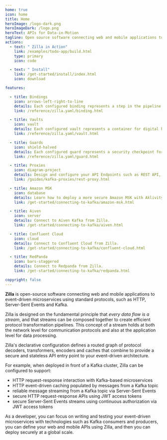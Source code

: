 ```yaml
---
home: true
icon: home
title: Home
heroImage: /logo-dark.png
heroImageDark: /logo.png
heroText: APIs for Data-in-Motion
tagline: Open source software connecting web and mobile applications to event-driven microservices using standard protocols, such as HTTP, Server-Sent Events and Kafka.
actions:
  - text: " Zilla in Action"
    link: /examples/todo-app/build.html
    type: primary
    icon: code

  - text: " Install"
    link: /get-started/install/index.html
    icon: download

features:

  - title: Bindings
    icon: arrows-left-right-to-line
    details: Each configured binding represents a step in the pipeline as data streams are decoded, translated or encoded according to a specific protocol type.
    link: /reference/zilla.yaml/binding.html

  - title: Vaults
    icon: vault
    details: Each configured vault represents a container for digital keys and certificates based on a specific implementation type.
    link: /reference/zilla.yaml/vault.html

  - title: Guards
    icon: shield-halved
    details: Each configured guard represents a security checkpoint for one or more bindings based on a specific implementation type.
    link: /reference/zilla.yaml/guard.html

  - title: Proxies
    icon: diagram-project
    details: Design and configure your API Endpoints such as REST API, SSE and more.
    link: /guides/kafka-proxies/rest-proxy.html

  - title: Amazon MSK
    icon: database
    details: Learn how to deploy a more secure Amazon MSK with Aklivity Public MSK Proxy.
    link: /get-started/connecting-to-kafka/amazon-msk.html

  - title: Aiven
    icon: server
    details: Connect to Aiven Kafka from Zilla.
    link: /get-started/connecting-to-kafka/aiven.html

  - title: Confluent Cloud
    icon: cloud
    details: Connect to Confluent Cloud from Zilla.
    link: /get-started/connecting-to-kafka/confluent-cloud.html

  - title: RedPanda
    icon: bars-staggered
    details: Connect to Redpanda from Zilla.
    link: /get-started/connecting-to-kafka/redpanda.html

copyright: false
---
```



**Zilla** is open-source software connecting web and mobile applications to event-driven microservices using standard protocols, such as HTTP, Server-Sent Events and Kafka.

Zilla is designed on the fundamental principle that _every data flow is a stream_, and that streams can be composed together to create efficient protocol transformation pipelines. This concept of a stream holds at both the network level for communication protocols and also at the application level for data processing.

Zilla's declarative configuration defines a routed graph of protocol decoders, transformers, encoders and caches that combine to provide a secure and stateless API entry point to your event-driven architecture.

For example, when deployed in front of a Kafka cluster, Zilla can be configured to support:

* HTTP request-response interaction with Kafka-based microservices
* HTTP event-driven caching populated by messages from a Kafka topic
* reliable message streaming from a Kafka topic via Server-Sent Events
* secure HTTP request-response APIs using JWT access tokens
* secure Server-Sent Events streams using continuous authorization via JWT access tokens

As a developer, you can focus on writing and testing your event-driven microservices with technologies such as Kafka consumers and producers, you can define your web and mobile APIs using Zilla, and then you can deploy securely at a global scale.
